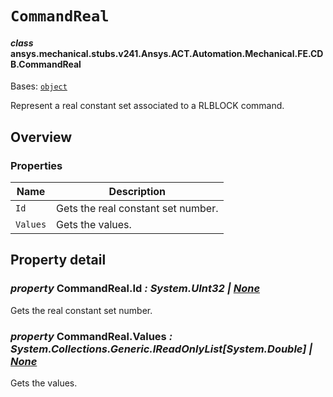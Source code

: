 # `CommandReal`



#### *class* ansys.mechanical.stubs.v241.Ansys.ACT.Automation.Mechanical.FE.CDB.CommandReal

Bases: [`object`](https://docs.python.org/3/library/functions.html#object)

Represent a real constant set associated to a RLBLOCK command.

<!-- !! processed by numpydoc !! -->

<a id="overview"></a>

## Overview

### Properties

| Name | Description |
|----------|--------------------------------------|
| `Id`     | Gets the real constant set number.   |
| `Values` | Gets the values.                     |

<a id="property-detail"></a>

## Property detail

### *property* CommandReal.Id *: System.UInt32 | [None](https://docs.python.org/3/library/constants.html#None)*

Gets the real constant set number.

<!-- !! processed by numpydoc !! -->

### *property* CommandReal.Values *: System.Collections.Generic.IReadOnlyList[System.Double] | [None](https://docs.python.org/3/library/constants.html#None)*

Gets the values.

<!-- !! processed by numpydoc !! -->

